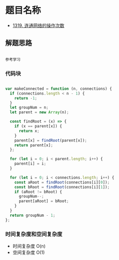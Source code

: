 # 题目名称

- [1319. 连通网络的操作次数](https://leetcode-cn.com/problems/number-of-operations-to-make-network-connected/)

## 解题思路

```javascript

参考学习

```

### 代码块

```javascript

var makeConnected = function (n, connections) {
  if (connections.length < n - 1) {
    return -1;
  }
  let groupNum = n;
  let parent = new Array(n);

  const findRoot = (x) => {
    if (x == parent[x]) {
      return x;
    }
    parent[x] = findRoot(parent[x]);
    return parent[x];
  };

  for (let i = 0; i < parent.length; i++) {
    parent[i] = i;
  }

  for (let i = 0; i < connections.length; i++) {
    const aRoot = findRoot(connections[i][0]);
    const bRoot = findRoot(connections[i][1]);
    if (aRoot != bRoot) {
      groupNum--;
      parent[aRoot] = bRoot;
    }
  }
  return groupNum - 1;
};

```

### 时间复杂度和空间复杂度

- 时间复杂度 O(n)
- 空间复杂度 O(1)

